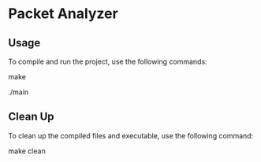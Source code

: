 # Packet Analyzer

## Usage

To compile and run the project, use the following commands:

make

./main

## Clean Up

To clean up the compiled files and executable, use the following command:

make clean

